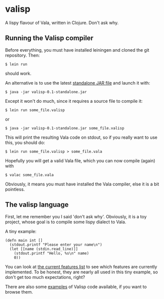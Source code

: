 valisp
======

A lispy flavour of Vala, written in Clojure. Don't ask why.

Running the Valisp compiler
---------------------------
Before everything, you must have installed leiningen and cloned the
git repository. Then:

```
$ lein run
```

should work.

An alternative is to use the latest
[standalone JAR file](http://segfault.ouvaton.org/public/valisp/valisp-0.1-standalone.jar)
and launch it with:

```
$ java -jar valisp-0.1-standalone.jar
```

Except it won't do much, since it requires a source file
to compile it:

```
$ lein run some_file.valisp
```

or 

```
$ java -jar valisp-0.1-standalone.jar some_file.valisp
```

This will print the resulting Vala code on stdout, so if you really
want to use this, you should do:

```
$ lein run some_file.valisp > some_file.vala
```

Hopefully you will get a valid Vala file, which you can now compile
(again) with 

```
$ valac some_file.vala
```

Obviously, it means you must have installed the Vala compiler, else it
is a bit pointless.

The valisp language
-------------------
First, let me remember you I said 'don't ask why'. Obviously, it is a
toy project, whose goal is to compile some lispy dialect to Vala.

A tiny example:

```
(defn main int []
  (stdout.printf "Please enter your name\n")
  (let [[name (stdin.read_line)]]
    (stdout.printf "Hello, %s\n" name)
    0))
```

You can look at [the current features list](doc/features.md) to see
which features are currently implemented. To be honest, they are
nearly all used in this tiny example, so don't get too much
expectations, right?

There are also some [examples](doc/examples) of Valisp code available,
if you want to browse them.
